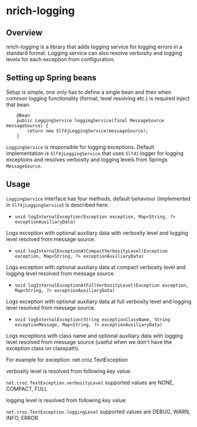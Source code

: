# nrich-logging

## Overview
nrich-logging is a library that adds logging service for logging errors in a standard format. Logging service can also resolve verbosity and logging levels for each exception
from configuration. 

## Setting up Spring beans

Setup is simple, one only has to define a single bean and then when common logging functionality (format, level resolving etc.) is required inject that bean.

```
    @Bean
    public LoggingService loggingService(final MessageSource messageSource) {
        return new Slf4jLoggingService(messageSource);
    }

```   

`LoggingService` is responsible for logging exceptions. Default implementation is `Slf4jLoggingService` that uses `Slf4J` logger for logging exceptions and resolves
verbosity and logging levels from Springs `MessageSource`. 
  
## Usage

`LoggingService` interface has four methods, default behaviour (implemented in `Slf4jLoggingService`) is described here:

- `void logInternalException(Exception exception, Map<String, ?> exceptionAuxiliaryData)`

Logs exception with optional auxiliary data with verbosity level and logging level resolved from message source. 

- `void logInternalExceptionAtCompactVerbosityLevel(Exception exception, Map<String, ?> exceptionAuxiliaryData)`

Logs exception with optional auxiliary data at compact verbosity level and logging level resolved from message source.

- `void logInternalExceptionAtFullVerbosityLevel(Exception exception, Map<String, ?> exceptionAuxiliaryData)`

Logs exception with optional auxiliary data at full verbosity level and logging level resolved from message source.

- `void logExternalException(String exceptionClassName, String exceptionMessage, Map<String, ?> exceptionAuxiliaryData)`

Logs exceptions with class name and optional auxiliary data with logging level resolved from message source (useful when we don't have the exception class on classpath).

For example for exception: net.croz.TextException

verbosity level is resolved from following key value:

`net.croz.TextException.verbosityLevel` supported values are NONE, COMPACT, FULL

logging level is resolved from following key value:

`net.croz.TextException.loggingLevel` supported values are DEBUG, WARN, INFO, ERROR
